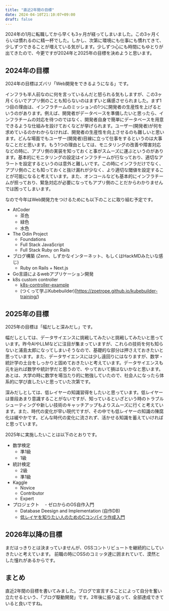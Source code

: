 ```yaml
---
title: "直近2年間の目標"
date: 2024-04-10T21:10:07+09:00
draft: false
---
```


2024年の1月に転職してから早くも3ヶ月が経ってしまいました。この3ヶ月くらいは慣れるのに精一杯でした。しかし、次第に環境にも仕事にも慣れてきて、少しずつできることが増えている気がします。少しずつ心にも時間にもゆとりが出てきたので、今更ですが2024年と2025年の目標を決めようと思います。

## 2024年の目標
2024年の目標はズバリ「Web開発をできるようになる」です。

インフラも半人前なのに何を言っているんだと怒られる気もしますが、この3ヶ月くらいでアプリ側のことも知らないのはまずいと痛感させられました。まず1つ目の理由は、インフラチームのミッションの1つに開発者の生産性を上げるというのがあります。例えば、開発者がデータベースを準備したいと思ったら、インフラチームの対応を待つのではなく、開発者自身で簡単にデータベースを用意できるような仕組みを設けておくなどが挙げられます。ユーザー(開発者)が何を求めているのかわからなければ、開発者の生産性を向上させるのも難しいと思います。どんな場面でもユーザー(開発者)目線に立って仕事をするというのは大事なことだと思います。もう1つの理由としては、モニタリングの改善や障害対応などの時に、アプリ側の実装を知っておくと事がスムーズに運ぶというのがあります。基本的にモニタリングの設定はインフラチームが行なっており、適切なアラートを設定するというのは意外と難しいです。この時にインフラだけでなく、アプリ側のことも知っておくと抜け漏れが少なく、より適切な閾値を設定することが可能になると考えています。また、オンコールなども基本的にインフラチームが担っており、緊急対応が必要になってもアプリ側のことだからわかりませんでは困ってしまいます。

なので今年はWeb開発力をつけるためにも以下のことに取り組む予定です。

- AtCoder
  - 茶色
  - 緑色
  - 水色
- The Odin Project
  - Foundations
  - Full Stack JavaScript
  - Full Stack Ruby on Rails
- ブログ構築 (Zenn、しずかなインターネット、もしくはHackMDみたいな感じ)
  - Ruby on Rails + Next.js
- Go言語によるwebアプリケーション開発
- k8s custom controller
  - [k8s-controller-example](https://github.com/bells17/k8s-controller-example)
  - (つくって学ぶKubebuilder)[https://zoetrope.github.io/kubebuilder-training/)


## 2025年の目標
2025年の目標は「幅だしと深みだし」です。

幅だしとしては、データサイエンスに挑戦してみたいと挑戦してみたいと思っています。昨今AIやLLMなどに注目が集まっていますが、これらの技術を何も知らないと浦島太郎になってしまいそうなので、基礎的な部分は押さえておきたいと思っています。また、データサイエンスには少し遠回りにはなりますが、数学・統計学の土台をしっかりと固めておきたいと考えています。データサイエンスも元を辿れば数学や統計学だと思うので、やっておいて損はないかなと思います。あとは、大学の時に数学を場当たり的に勉強していたので、社会人になったら体系的に学び直したいと思っていた次第です。

深みだしとしては、低レイヤーの知識習得をしたいと思っています。低レイヤーは普段あまり意識することがないですが、知っているといざという時のトラブルシューティングや新しい技術のキャッチアップもよりスムーズに行くと考えています。また、時代の変化が早い現代ですが、その中でも低レイヤーの知識の陳腐化は緩やかです。どんな時代の変化に流されず、活かせる知識を蓄えていければと思っています。

2025年に実施したいことは以下のとおりです。
- 数学検定
  - 準1級
  - 1級
- 統計検定
  - 2級
  - 準1級
- Kaggle
  - Novice
  - Contributor
  - Expert
- プロジェクト
　- ゼロからのOS自作入門
  - Database Deesign and Implementation (自作DB)
  - [低レイヤを知りたい人のためのCコンパイラ作成入門](https://www.sigbus.info/compilerbook)
  
## 2026年以降の目標
まだはっきりとは決まっていませんが、OSSコントリビュートを継続的にしていきたいと考えています。
前職の時にOSSのコミッタ達に囲まれていて、漠然とした憧れがあるからです。

## まとめ
直近2年間の目標を書いてみました。ブログで宣言することによって自分を奮い立たせるという、「ブログ駆動開発」です。2年後に振り返って、全部達成できていると良いですね。
